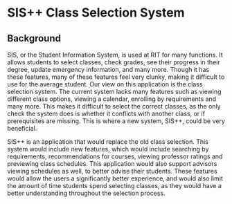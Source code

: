 # SIS++ Class Selection System
## Background
SIS, or the Student Information System, is used at RIT for many functions. It allows students to select classes, check grades, see their progress in their degree, update emergency information, and many more. Though it has these features, many of these features feel very clunky, making it difficult to use for the average student. Our view on this application is the class selection system. The current system lacks many features such as viewing different class options, viewing a calendar, enrolling by requirements and many more. This makes it difficult to select the correct classes, as the only check the system does is whether it conflicts with another class, or if prerequisites are missing. This is where a new system, SIS++, could be very beneficial.
	
SIS++ is an application that would replace the old class selection. This system would include new features, which would include searching by requirements, recommendations for courses, viewing professor ratings and previewing class schedules. This application would also support advisors viewing schedules as well, to better advise their students. These features would allow the users a significantly better experience, and would also limit the amount of time students spend selecting classes, as they would have a better understanding throughout the selection process.

